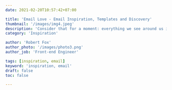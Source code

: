 ```yaml
---
date: 2021-02-20T10:57:42+07:00

title: 'Email Love - Email Inspiration, Templates and Discovery'
thumbnail: '/images/img4.jpeg'
description: 'Consider that for a moment: everything we see around us is assumed to have had a cause and is contingent upon something else.'
category: 'Inspiration'

author: 'Robert Fox'
author_photo: '/images/photo3.png'
author_job: 'Front-end Engineer'

tags: [inspiration, email]
keyword: 'inspiration, email'
draft: false
toc: false

---
```

